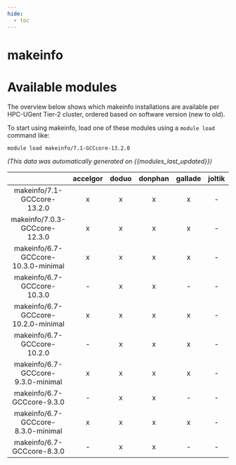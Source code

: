 ```yaml
---
hide:
  - toc
---
```


makeinfo
========

# Available modules


The overview below shows which makeinfo installations are available per HPC-UGent Tier-2 cluster, ordered based on software version (new to old).

To start using makeinfo, load one of these modules using a `module load` command like:

```shell
module load makeinfo/7.1-GCCcore-13.2.0
```

*(This data was automatically generated on {{modules_last_updated}})*  

| |accelgor|doduo|donphan|gallade|joltik|shinx|skitty|
| :---: | :---: | :---: | :---: | :---: | :---: | :---: | :---: |
|makeinfo/7.1-GCCcore-13.2.0|x|x|x|x|-|x|x|
|makeinfo/7.0.3-GCCcore-12.3.0|x|x|x|x|-|-|x|
|makeinfo/6.7-GCCcore-10.3.0-minimal|x|x|x|x|-|-|-|
|makeinfo/6.7-GCCcore-10.3.0|-|x|x|-|-|-|-|
|makeinfo/6.7-GCCcore-10.2.0-minimal|x|x|x|x|-|-|-|
|makeinfo/6.7-GCCcore-10.2.0|-|x|x|x|-|-|-|
|makeinfo/6.7-GCCcore-9.3.0-minimal|x|x|x|x|-|-|-|
|makeinfo/6.7-GCCcore-9.3.0|-|x|x|-|-|-|-|
|makeinfo/6.7-GCCcore-8.3.0-minimal|x|x|x|x|-|-|-|
|makeinfo/6.7-GCCcore-8.3.0|-|x|x|-|-|-|-|
